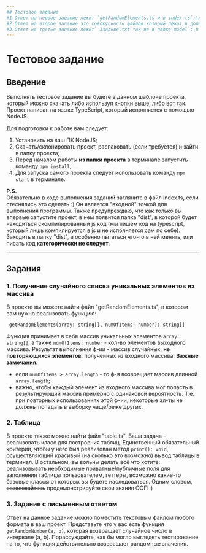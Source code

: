 ```yaml
---
## Тестовое задание
#1.Ответ на первое задание лежит `getRandomElements.ts и в index.ts`;\n
#2.Ответ на второе задание это совокупность файлов который лежат в дополнительной папке `MODEL ,table.ts и index.html` ;\n
#3.Ответ на третье задание лежит` 3задние.txt так же в папке model`;\n
---
```


# Тестовое задание
## Введение  
Выполнять тестовое задание вы будете в данном шаблоне проекта, 
который можно скачать либо используя кнопки выше, либо [вот так](https://github.com/ImAllergicToFish/RadarStudentsTestTask/archive/refs/heads/master.zip).
Проект написан на языке TypeScript, который исполняется с помощью NodeJS.  

Для подготовки к работе вам следует: 
1. Установить на ваш ПК NodeJS;
2. Скачать/склонировать проект, распаковать (если требуется) и зайти в папку проекта;
3. Перед началом работы **из папки проекта** в терминале запустить команду `npm install`;
4. Для запуска самого проекта следует использовать команду `npm start` в терминале. 

**P.S.**  
Обязательно в ходе выполнения заданий загляните в файл index.ts, если стеснялись это сделать :) Он является "входной" точкой 
для выполнения программы. Также предупреждаю, что как только вы впервые запустите проект, в нем появится папка "dist", в которой будет находиться скомпилированный js код (мы пишем код на typescript, который лишь компилируется в js и не исполняется сам по себе). Заходить в папку "dist", а особенно пытаться что-то в ней менять,
или писать код **категорически не следует**.

---
## Задания
### 1. Получение случайного списка уникальных элементов из массива  

В проекте вы можете найти файл "getRandomElements.ts", в котором вам нужно реализовать функцию:
```
 getRandomElements(array: string[], numOfItems: number): string[]
```
Функция принимает в себя массив уникальных элементов `array: string[]`, а также 
`numOfItems: number` - кол-во элементов выходного массива. Результат выполнения ф-ии - массив 
случайных, **не повторяющихся элементов**, полученных из входного массива. 
**Важные замечания**:  
* если `numOfItems > array.length` - то ф-я возвращает массив длинной `array.length`; 
* важно, чтобы каждый элемент из входного массива мог попасть в результирующий массив 
примерно с одинаковой вероятность. Т.е. при повторных использованиях этой ф-ии, некоторые эл-ты не должны попадать в выборку чаще/реже других. 

### 2. Таблица  

В проекте также можно найти файл "table.ts". Ваша задача - реализовать класс 
для построения таблиц. Единственный обязательный критерий, чтобы у него был 
реализован метод `print(): void`, осуществляющий красивый (на сколько это возможно) 
вывод таблицы в терминал. В остальном, вы вольны делать всё что хотите: 
реализовывать необходимые приватные/публичные поля для заполнения таблицы пользователем, геттеры,
возможно какие-то базовые классы  от которых вы будете наследоваться. Одним словом, ~~развлекайтесь~~ продемонстрируйте свои знания ООП :)

### 3. Задание с письменным ответом  

Ответ на данное задание можно поместить текстовым файлом любого формата в ваш проект. 
Представьте что у вас есть функция `getRandomNumber(a, b)`, которая возвращает случайное 
число в интервале [a, b]. Порассуждайте, как бы могло выглядеть тестирование на то, 
что функция действительно возвращает рандомные значения.


